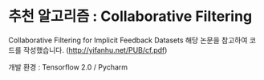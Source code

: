 # 추천 알고리즘 : Collaborative Filtering

Collaborative Filtering for Implicit Feedback Datasets 해당 논문을 참고하여 코드를 작성했습니다.
(http://yifanhu.net/PUB/cf.pdf)

개발 환경 : Tensorflow 2.0 / Pycharm
